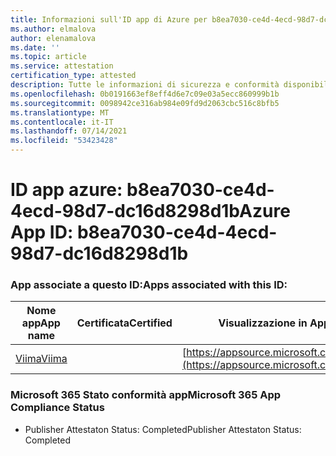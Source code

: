 ```yaml
---
title: Informazioni sull'ID app di Azure per b8ea7030-ce4d-4ecd-98d7-dc16d8298d1b
ms.author: elmalova
author: elenamalova
ms.date: ''
ms.topic: article
ms.service: attestation
certification_type: attested
description: Tutte le informazioni di sicurezza e conformità disponibili per b8ea7030-ce4d-4ecd-98d7-dc16d8298d1b.
ms.openlocfilehash: 0b0191663ef8eff4d6e7c09e03a5ecc860999b1b
ms.sourcegitcommit: 0098942ce316ab984e09fd9d2063cbc516c8bfb5
ms.translationtype: MT
ms.contentlocale: it-IT
ms.lasthandoff: 07/14/2021
ms.locfileid: "53423428"
---
```

# <a name="azure-app-id-b8ea7030-ce4d-4ecd-98d7-dc16d8298d1b"></a><span data-ttu-id="e2118-103">ID app azure: b8ea7030-ce4d-4ecd-98d7-dc16d8298d1b</span><span class="sxs-lookup"><span data-stu-id="e2118-103">Azure App ID: b8ea7030-ce4d-4ecd-98d7-dc16d8298d1b</span></span>


### <a name="apps-associated-with-this-id"></a><span data-ttu-id="e2118-104">App associate a questo ID:</span><span class="sxs-lookup"><span data-stu-id="e2118-104">Apps associated with this ID:</span></span>
| <span data-ttu-id="e2118-105">**Nome app**</span><span class="sxs-lookup"><span data-stu-id="e2118-105">**App name**</span></span> | <span data-ttu-id="e2118-106">**Certificata**</span><span class="sxs-lookup"><span data-stu-id="e2118-106">**Certified**</span></span> | <span data-ttu-id="e2118-107">**Visualizzazione in AppSource**</span><span class="sxs-lookup"><span data-stu-id="e2118-107">**View in AppSource**</span></span> |
|-|-|-|
| [<span data-ttu-id="e2118-108">Viima</span><span class="sxs-lookup"><span data-stu-id="e2118-108">Viima</span></span>](https://docs.microsoft.com/en-us/microsoft-365-app-certification/forward/WA200001589) |  | [https://appsource.microsoft.com/product/office/WA200001589](https://appsource.microsoft.com/product/office/WA200001589) |

### <a name="microsoft-365-app-compliance-status"></a><span data-ttu-id="e2118-109">Microsoft 365 Stato conformità app</span><span class="sxs-lookup"><span data-stu-id="e2118-109">Microsoft 365 App Compliance Status</span></span>
- <span data-ttu-id="e2118-110">Publisher Attestaton Status: Completed</span><span class="sxs-lookup"><span data-stu-id="e2118-110">Publisher Attestaton Status: Completed</span></span>

